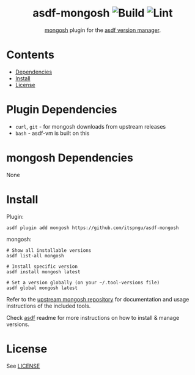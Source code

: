 <div align="center">

# asdf-mongosh ![Build](https://github.com/itspngu/asdf-mongosh/workflows/Build/badge.svg) ![Lint](https://github.com/itspngu/asdf-mongosh/workflows/Lint/badge.svg)

[mongosh](https://github.com/mongodb-js/mongosh) plugin for the [asdf version manager](https://asdf-vm.com).

</div>

# Contents

- [Dependencies](#dependencies)
- [Install](#install)
- [License](#license)

# Plugin Dependencies

- `curl`, `git` - for mongosh downloads from upstream releases
- `bash` - asdf-vm is built on this

# mongosh Dependencies

None

# Install

Plugin:

```shell
asdf plugin add mongosh https://github.com/itspngu/asdf-mongosh
```

mongosh:

```shell
# Show all installable versions
asdf list-all mongosh

# Install specific version
asdf install mongosh latest

# Set a version globally (on your ~/.tool-versions file)
asdf global mongosh latest
```

Refer to the [upstream mongosh repository](https://github.com/mongodb-js/mongosh) for documentation and
usage instructions of the included tools.

Check [asdf](https://github.com/asdf-vm/asdf) readme for more instructions on how to
install & manage versions.

# License

See [LICENSE](LICENSE)
